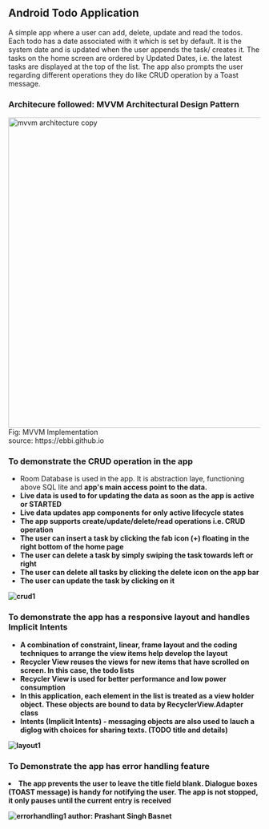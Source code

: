 
<h2> Android Todo Application </h2>
A simple app where a user can add, delete, update and read the todos. Each todo has a date associated with it which is set by default. It is the system date and is updated when the user appends the task/ creates it. The tasks on the home screen are ordered by Updated Dates, i.e. the latest tasks are displayed at the top of the list. The app also prompts the user regarding different operations they do like CRUD operation by a Toast message.

<br>
<h3>Architecure followed: MVVM Architectural Design Pattern</h3>

<img width="620" alt="mvvm architecture copy" src="https://user-images.githubusercontent.com/50170332/113397218-6a362480-93bc-11eb-8f63-eb6434057a10.png">
Fig: MVVM Implementation
<br>source: https://ebbi.github.io</br>




<h3>To demonstrate the CRUD operation in the app </h3>
<ul>
  <li>Room Database is used in the app. It is abstraction laye, functioning above SQL lite and <strong>app's main access point to the data<strong>.</li>
  <li>Live data is used to for updating the data as soon as the app is active or STARTED
  <li>Live data updates app components for only active lifecycle states</li>
  <li>The app supports create/update/delete/read operations i.e. CRUD operation</li>
  <li>The user can insert a task by clicking the fab icon (+) floating in the right bottom of the home page</li>
  <li>The user can delete a task by simply swiping the task towards left or right </li>
  <li>The user can delete all tasks by clicking the delete icon on the app bar </li>
  <li>The user can update the task by clicking on it</li>
  </ul>

![crud1](https://user-images.githubusercontent.com/50170332/113395359-6fde3b00-93b9-11eb-9fbb-54dd6490f241.gif)



<h3>To demonstrate the app has a responsive layout and handles Implicit Intents</h3>
<ul>
  <li>A combination of constraint, linear, frame layout and the coding techniques to arrange the view items help develop the layout</li>
  <li>Recycler View reuses the views for new items that have scrolled on screen. In this case, the todo lists</li>
  <li>Recycler View is used for better performance and low power consumption</li>
  <li>In this application, each element in the list is treated as a view holder object. These objects are bound to data by RecyclerView.Adapter class </li>
  <li>Intents (Implicit Intents) - messaging objects are also used to lauch a diglog with choices for sharing texts. (TODO title and details)</li>
  </ul>
  
  ![layout1](https://user-images.githubusercontent.com/50170332/113395409-85ebfb80-93b9-11eb-8b06-6c047cd36f18.gif)











<h3>To Demonstrate the app has error handling feature</h3>

<li>The app prevents the user to leave the title field blank. Dialogue boxes (TOAST message) is handy for notifying the user. The app is not stopped, it only pauses until the current entry is received</li>

![errorhandling1](https://user-images.githubusercontent.com/50170332/113395488-a6b45100-93b9-11eb-8d3d-3638815334a2.gif)
author: Prashant Singh Basnet
